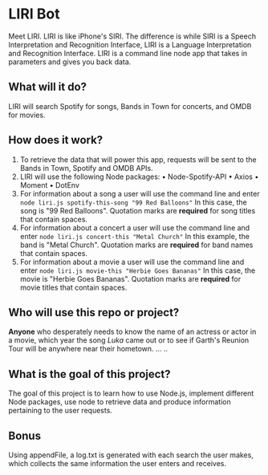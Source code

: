 # LIRI Bot
Meet LIRI. LIRI is like iPhone's SIRI. The difference is while SIRI is a Speech Interpretation and Recognition Interface, LIRI is a Language Interpretation and Recognition Interface. LIRI is a command line node app that takes in parameters and gives you back data.

## What will it do?
LIRI will search Spotify for songs, Bands in Town for concerts, and OMDB for movies.

 ## How does it work?
1. To retrieve the data that will power this app, requests will be sent to the Bands in Town, Spotify and OMDB APIs.
2. LIRI will use the following Node packages:
    • Node-Spotify-API
    • Axios
    • Moment
    • DotEnv
3. For information about a song a user will use the command line and enter `node liri.js spotify-this-song "99 Red Balloons"` 
   In this case, the song is "99 Red Balloons". Quotation marks are **required** for song titles that contain spaces.
4. For information about a concert a user will use the command line and enter `node liri.js concert-this "Metal Church"` 
   In this example, the band is "Metal Church". Quotation marks are **required** for band names that contain spaces.
5. For information about a movie a user will use the command line and enter `node liri.js movie-this "Herbie Goes Bananas"` 
   In this case, the movie is "Herbie Goes Bananas". Quotation marks are **required** for movie titles that contain spaces.

 ## Who will use this repo or project?
**Anyone** who desperately needs to know the name of an actress or actor in a movie, which year the song *Luka* came out or to see if Garth's Reunion Tour will be anywhere near their hometown. ... ..

 ## What is the goal of this project?
The goal of this project is to learn how to use Node.js, implement different Node packages, use node to retrieve data and produce information pertaining to the user requests.

## Bonus
Using appendFile, a log.txt is generated with each search the user makes, which collects the same information the user enters and receives.
